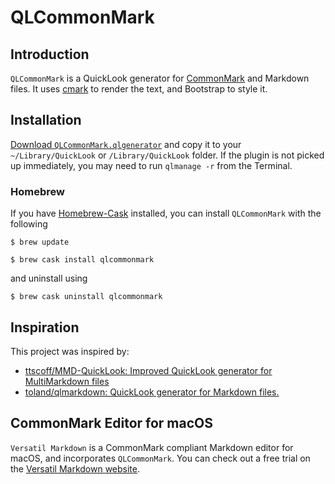 # QLCommonMark

## Introduction

`QLCommonMark` is a QuickLook generator for [CommonMark](http://commonmark.org/) and Markdown files.  It uses [cmark](https://github.com/jgm/cmark) to render the text, and Bootstrap to style it.

## Installation

[Download `QLCommonMark.qlgenerator`](https://github.com/digitalmoksha/QLCommonMark/releases/download/v1.1/QLCommonMark.qlgenerator.zip) and copy it to your `~/Library/QuickLook` or `/Library/QuickLook` folder.  If the plugin is not picked up immediately, you may need to run `qlmanage -r` from the Terminal.

### Homebrew

If you have [Homebrew-Cask](https://github.com/caskroom/homebrew-cask) installed, you can install `QLCommonMark` with the following

`$ brew update`

`$ brew cask install qlcommonmark`

and uninstall using

`$ brew cask uninstall qlcommonmark`


## Inspiration

This project was inspired by:

- [ttscoff/MMD-QuickLook: Improved QuickLook generator for MultiMarkdown files](https://github.com/ttscoff/MMD-QuickLook)
- [toland/qlmarkdown: QuickLook generator for Markdown files.](https://github.com/toland/qlmarkdown)

## CommonMark Editor for macOS

`Versatil Markdown` is a CommonMark compliant Markdown editor for macOS, and incorporates `QLCommonMark`.  You can check out a free trial on the [Versatil Markdown website](https://versatilapp.com).